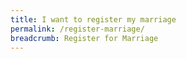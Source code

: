 ```yaml
---
title: I want to register my marriage
permalink: /register-marriage/
breadcrumb: Register for Marriage
---
```

